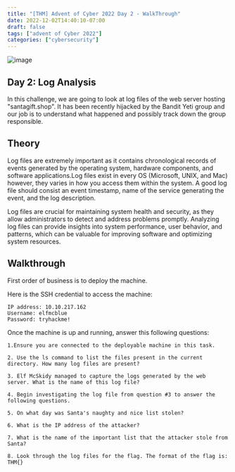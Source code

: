 ```yaml
---
title: "[THM] Advent of Cyber 2022 Day 2 - WalkThrough"
date: 2022-12-02T14:40:10-07:00
draft: false
tags: ["advent of Cyber 2022"]
categories: ["cybersecurity"]
---
```

![image](/aoc_day2.png)

## Day 2: Log Analysis
In this challenge, we are going to look at log files of the web server hosting "santagift.shop". It has been recently hijacked by the Bandit Yeti group and our
job is to understand what happened and possibly track down the group responsible.

## Theory
Log files are extremely important as it contains chronological records of events generated by the operating system, hardware components, and software applications.Log files exist in every OS (Microsoft, UNIX, and Mac) however, they varies in how you access them within the system. A good log file should consist an event timestamp, name of the service generating the event, and the log description.

Log files are crucial for maintaining system health and security, as they allow administrators to detect and address problems promptly. Analyzing log files can provide insights into system performance, user behavior, and patterns, which can be valuable for improving software and optimizing system resources.

## Walkthrough
First order of business is to deploy the machine. 

Here is the SSH credential to access the machine:
``` 
IP address: 10.10.217.162
Username: elfmcblue
Password: tryhackme!
```

Once the machine is up and running, answer this following questions:

    1.Ensure you are connected to the deployable machine in this task.

    2. Use the ls command to list the files present in the current directory. How many log files are present?

    3. Elf McSkidy managed to capture the logs generated by the web server. What is the name of this log file?

    4. Begin investigating the log file from question #3 to answer the following questions.

    5. On what day was Santa's naughty and nice list stolen?

    6. What is the IP address of the attacker?

    7. What is the name of the important list that the attacker stole from Santa?
    
    8. Look through the log files for the flag. The format of the flag is: THM{}




